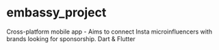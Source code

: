 # embassy_project
Cross-platform mobile app - Aims to connect Insta microinfluencers with brands looking for sponsorship. Dart &amp; Flutter
